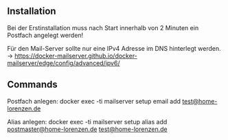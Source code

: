 ## Installation

Bei der Erstinstallation muss nach Start innerhalb von 2 Minuten ein Postfach angelegt werden!

Für den Mail-Server sollte nur eine IPv4 Adresse im DNS hinterlegt werden.
-> https://docker-mailserver.github.io/docker-mailserver/edge/config/advanced/ipv6/

## Commands

Postfach anlegen: 
    docker exec -ti mailserver setup email add test@home-lorenzen.de

Alias anlegen:
    docker exec -ti mailserver setup alias add postmaster@home-lorenzen.de test@home-lorenzen.de
